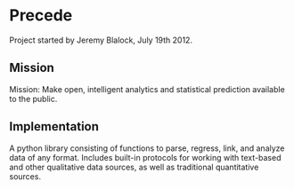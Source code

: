 Precede
=======
Project started by Jeremy Blalock, July 19th 2012.
## Mission
Mission: Make open, intelligent analytics and statistical prediction available to the public.
## Implementation
A python library consisting of functions to parse, regress, link, and analyze data of any format. Includes built-in protocols for working with text-based and other qualitative data sources, as well as traditional quantitative sources.
